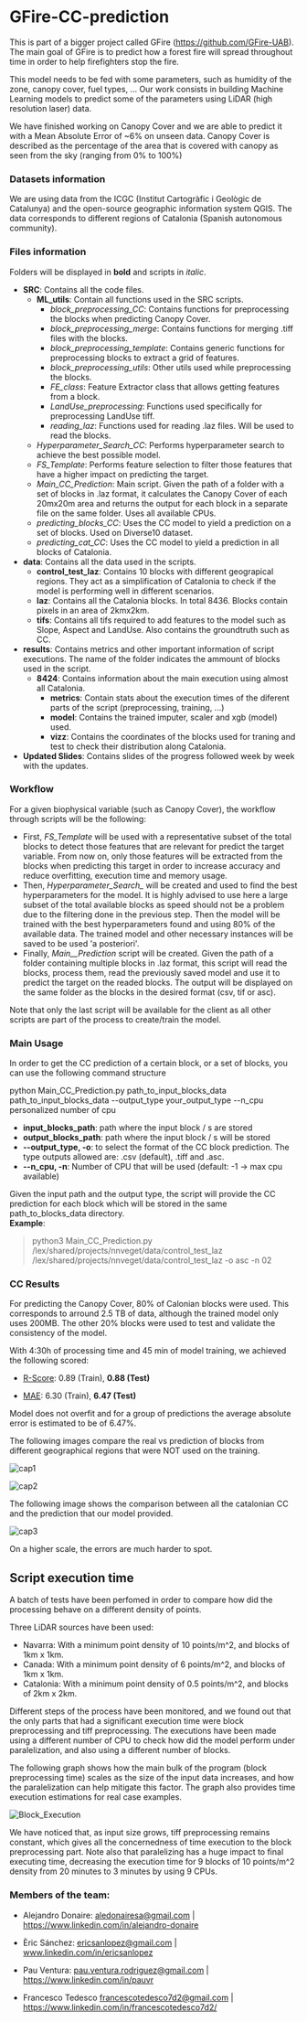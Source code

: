 # GFire-CC-prediction

This is part of a bigger project called GFire (https://github.com/GFire-UAB). The main goal of GFire is to predict how a forest fire will spread throughout time in order to help firefighters stop the fire.

This model needs to be fed with some parameters, such as humidity of the zone, canopy cover, fuel types, ... 
Our work consists in building Machine Learning models to predict some of the parameters using LiDAR (high resolution laser) data. 

We have finished working on Canopy Cover and we are able to predict it with a Mean Absolute Error of ~6% on unseen data. Canopy Cover is described as the percentage of the area that is covered with canopy as seen from the sky (ranging from 0% to 100%)

### Datasets information

We are using data from the ICGC (Institut Cartogràfic i Geològic de Catalunya) and the open-source geographic information system QGIS. The data corresponds to different regions of Catalonia (Spanish autonomous community).

### Files information

Folders will be displayed in **bold** and scripts in *italic*.

- **SRC**: Contains all the code files.
    - **ML_utils**: Contain all functions used in the SRC scripts.
        - *block_preprocessing_CC*: Contains functions for preprocessing the blocks when predicting Canopy Cover.
        - *block_preprocessing_merge*: Contains functions for merging .tiff files with the blocks.
        - *block_preprocessing_template*: Contains generic functions for preprocessing blocks to extract a grid of features.
        - *block_preprocessing_utils*: Other utils used while preprocessing the blocks.
        - *FE_class*: Feature Extractor class that allows getting features from a block.
        - *LandUse_preprocessing*: Functions used specifically for preprocessing LandUse tiff.
        - *reading_laz*: Functions used for reading .laz files. Will be used to read the blocks.
    - *Hyperparameter_Search_CC*: Performs hyperparameter search to achieve the best possible model.
    - *FS_Template*: Performs feature selection to filter those features that have a higher impact on predicting the target.
    - *Main_CC_Prediction*: Main script. Given the path of a folder with a set of blocks in .laz format, it calculates the Canopy Cover of each 20mx20m area and returns the output for each block in a separate file on the same folder. Uses all available CPUs.
    - *predicting_blocks_CC*: Uses the CC model to yield a prediction on a set of blocks. Used on Diverse10 dataset.
    - *predicting_cat_CC*: Uses the CC model to yield a prediction in all blocks of Catalonia.
- **data**: Contains all the data used in the scripts.
    - **control_test_laz**: Contains 10 blocks with different geograpical regions. They act as a simplification of Catalonia to check if the model is performing well in different scenarios.
    - **laz**: Contains all the Catalonia blocks. In total 8436. Blocks contain pixels in an area of 2kmx2km.
    - **tifs**: Contains all tifs required to add features to the model such as Slope, Aspect and LandUse. Also contains the groundtruth such as CC.
- **results**: Contains metrics and other important information of script executions. The name of the folder indicates the ammount of blocks used in the script.
    - **8424**: Contains information about the main execution using almost all Catalonia.
        - **metrics**: Contain stats about the execution times of the diferent parts of the script (preprocessing, training, ...)
        - **model**: Contains the trained imputer, scaler and xgb (model) used.
        - **vizz**: Contains the coordinates of the blocks used for traning and test to check their distribution along Catalonia.
- **Updated Slides**: Contains slides of the progress followed week by week with the updates.

### Workflow
For a given biophysical variable (such as Canopy Cover), the workflow through scripts will be the following:
- First, *FS_Template* will be used with a representative subset of the total blocks to detect those features that are relevant for predict the target variable. From now on, only those features will be extracted from the blocks when predicting this target in order to increase accuracy and reduce overfitting, execution time and memory usage.
- Then, *Hyperparameter_Search_<target>* will be created and used to find the best hyperparameters for the model. It is highly advised to use here a large subset of the total available blocks as speed should not be a problem due to the filtering done in the previous step. Then the model will be trained with the best hyperparameters found and using 80% of the available data. The trained model and other necessary instances will be saved to be used 'a posteriori'.
- Finally, *Main_<target>_Prediction* script will be created. Given the path of a folder containing multiple blocks in .laz format, this script will read the blocks, process them, read the previously saved model and use it to predict the target on the readed blocks. The output will be displayed on the same folder as the blocks in the desired format (csv, tif or asc).

Note that only the last script will be available for the client as all other scripts are part of the process to create/train the model.

### Main Usage

In order to get the CC prediction of a certain block, or a set of blocks, you can use the following command structure

python Main_CC_Prediction.py path_to_input_blocks_data path_to_input_blocks_data --output_type your_output_type --n_cpu personalized number of cpu

- __input_blocks_path__: path where the input block / s are stored
- __output_blocks_path__: path where the input block / s will be stored
- __--output_type, -o__: to select the format of the CC block prediction. The type outputs allowed are: .csv (default), .tiff and .asc.
- __--n_cpu, -n__: Number of CPU that will be used (default: -1 -> max cpu available)

Given the input path and the output type, the script will provide the CC prediction for each block which will be stored in the same path_to_blocks_data directory.  
__Example__: 
> python3 Main_CC_Prediction.py /lex/shared/projects/nnveget/data/control_test_laz /lex/shared/projects/nnveget/data/control_test_laz -o asc -n 02


### CC Results
For predicting the Canopy Cover, 80% of Calonian blocks were used. This corresponds to arround 2.5 TB of data, although the trained model only uses 200MB. The other 20% blocks were used to test and validate the consistency of the model.

With 4:30h of processing time and 45 min of model training, we achieved the following scored:

- <ins>R-Score</ins>: 0.89 (Train), **0.88 (Test)**

- <ins>MAE</ins>: 6.30 (Train), **6.47 (Test)**

Model does not overfit and for a group of predictions the average absolute error is estimated to be of 6.47%.

The following images compare the real vs prediction of blocks from different geographical regions that were NOT used on the training.

![cap1](https://github.com/pau-ventrod/GFire-CC-prediction/assets/105445981/e80c112b-7621-4f1b-b0f0-9dac07671353)

![cap2](https://github.com/pau-ventrod/GFire-CC-prediction/assets/105445981/2e1103bb-cf94-4aab-881c-6b2ff352299e)

The following image shows the comparison between all the catalonian CC and the prediction that our model provided.

![cap3](https://github.com/pau-ventrod/GFire-CC-prediction/assets/105445981/8582127c-d849-469e-bdd3-fba66ed48e69)

On a higher scale, the errors are much harder to spot.

## Script execution time

A batch of tests have been perfomed in order to compare how did the processing behave on a different density of points. 

Three LiDAR sources have been used:
- Navarra: With a minimum point density of 10 points/m^2, and blocks of 1km x 1km.
- Canada: With a minimum point density of 6 points/m^2, and blocks of 1km x 1km.
- Catalonia: With a minimum point density of 0.5 points/m^2, and blocks of 2km x 2km.

Different steps of the process have been monitored, and we found out that the only parts that had a significant execution time were block preprocessing and tiff preprocessing. 
The executions have been made using a different number of CPU to check how did the model perform under paralelization, and also using a different number of blocks.

The following graph shows how the main bulk of the program (block preprocessing time) scales as the size of the input data increases, and how the paralelization can help mitigate this factor. The graph also provides time execution estimations for real case examples.

![Block_Execution](https://github.com/pau-ventrod/GFire-CC-prediction/assets/105445981/4aa9f00a-1e0d-4597-b252-246910e8b895)

We have noticed that, as input size grows, tiff preprocessing remains constant, which gives all the concernedness of time execution to the block preprocessing part. Note also that paralelizing has a huge impact to final executing time, decreasing the execution time for 9 blocks of 10 points/m^2 density from 20 minutes to 3 minutes by using 9 CPUs.

### Members of the team:

- Alejandro Donaire: aledonairesa@gmail.com | https://www.linkedin.com/in/alejandro-donaire

- Èric Sánchez: ericsanlopez@gmail.com | www.linkedin.com/in/ericsanlopez

- Pau Ventura: pau.ventura.rodriguez@gmail.com | https://www.linkedin.com/in/pauvr

- Francesco Tedesco francescotedesco7d2@gmail.com | https://www.linkedin.com/in/francescotedesco7d2/
